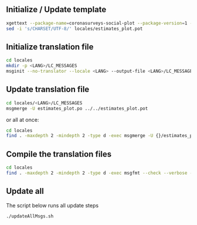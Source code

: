 ## Initialize / Update template

```bash
xgettext --package-name=coronasurveys-social-plot --package-version=1 -d estimates_plot -o locales/estimates_plot.pot estimates_plot.py
sed -i 's/CHARSET/UTF-8/' locales/estimates_plot.pot
```

## Initialize translation file

```bash
cd locales
mkdir -p <LANG>/LC_MESSAGES
msginit --no-translator --locale <LANG> --output-file <LANG>/LC_MESSAGES/estimates_plot.po --input estimates_plot.pot
```

## Update translation file

```bash
cd locales/<LANG>/LC_MESSAGES
msgmerge -U estimates_plot.po ../../estimates_plot.pot
```
or all at once:
```bash
cd locales
find . -maxdepth 2 -mindepth 2 -type d -exec msgmerge -U {}/estimates_plot.po estimates_plot.pot \;
```

## Compile the translation files

```bash
cd locales
find . -maxdepth 2 -mindepth 2 -type d -exec msgfmt --check --verbose --output-file {}/estimates_plot.mo {}/estimates_plot.po \;
```

## Update all

The script below runs all update steps

```bash
./updateAllMsgs.sh
```
